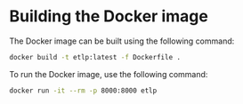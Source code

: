 # Building the Docker image

The Docker image can be built using the following command:

```bash
docker build -t etlp:latest -f Dockerfile .
```

To run the Docker image, use the following command:

```bash
docker run -it --rm -p 8000:8000 etlp
